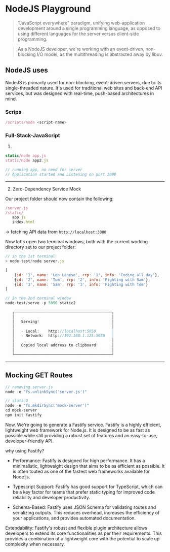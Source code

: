 # NodeJS Playground

>  "JavaScript everywhere" paradigm, unifying web-application development around a single programming language, as opposed to using different languages for the server versus client-side programming.

>  As a NodeJS developer, we're working with an event-driven, non-blocking I/O model, as the multithreading is abstracted away by libuv.

## NodeJS uses

NodeJS is primarily used for non-blocking, event-driven servers, due to its single-threaded nature. It's used for traditional web sites and back-end API services, but was designed with real-time, push-based architectures in mind.


### Scrips

```js
/scripts/node <script-name>
```


### Full-Stack-JavaScript

1) 
```js
static/node app.js
static/node app2.js

// running app, no need for server
// Application started and Listening on port 3000
```


---

2) Zero-Dependency Service Mock

Our project folder should now contain the following:

```js
/server.js
/static/
   app.js
   index.html
```       

-> fetching API data from `http://localhost:3000`

Now let's open two terminal windows, both with the current working directory set to our project folder:

```js
// in the 1st terminal
> node-test/node server.js

[
    {id: '1', name: 'Leo Lanese', rrp: '1', info: 'Coding all day'},
    {id: '2', name: 'Tom', rrp: '2', info: 'Fighting with Sam'},
    {id: '3', name: 'Sam', rrp: '3', info: 'Fighting with Tom'}
]
```

```js
// In the 2nd terminal window
node-test/serve -p 5050 static2

   ┌───────────────────────────────────────────┐
   │                                           │
   │   Serving!                                │
   │                                           │
   │   - Local:    http://localhost:5050       │
   │   - Network:  http://192.168.1.125:5050   │
   │                                           │
   │   Copied local address to clipboard!      │
   │                                           │
   └───────────────────────────────────────────┘
```

---

## Mocking GET Routes

```js
// removing server.js
node -e "fs.unlinkSync('server.js')"
```


```js
// static3
node -e "fs.mkdirSync('mock-server')"
cd mock-server
npm init fastify
```

Now, We're going to generate a Fastify service. Fastify is a highly efficient, lightweight web framework for Node.js. It is designed to be as fast as possible while still providing a robust set of features and an easy-to-use, developer-friendly API.

why using Fastify?

- Performance: Fastify is designed for high performance. It has a minimalistic, lightweight design that aims to be as efficient as possible. It is often touted as one of the fastest web frameworks available for Node.js.

- Typescript Support: Fastify has good support for TypeScript, which can be a key factor for teams that prefer static typing for improved code reliability and developer productivity.

- Schema-Based: Fastify uses JSON Schema for validating routes and serializing outputs. This reduces overhead, increases the efficiency of your applications, and provides automated documentation.

Extendability: Fastify's robust and flexible plugin architecture allows developers to extend its core functionalities as per their requirements. This provides a combination of a lightweight core with the potential to scale up complexity when necessary.
